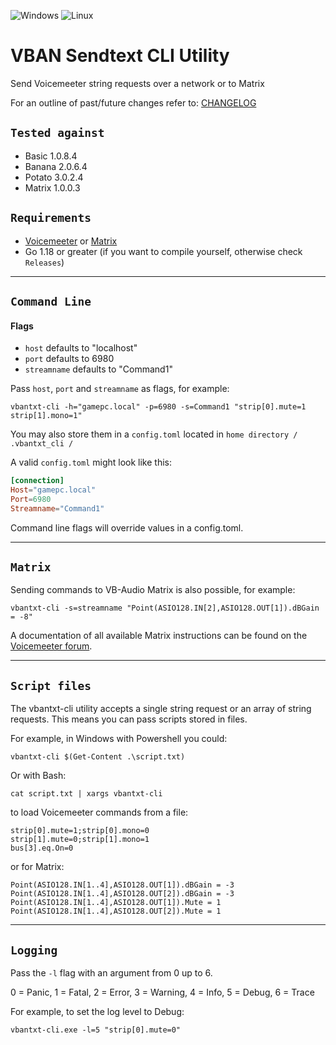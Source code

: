![Windows](https://img.shields.io/badge/Windows-0078D6?style=for-the-badge&logo=windows&logoColor=white)
![Linux](https://img.shields.io/badge/Linux-FCC624?style=for-the-badge&logo=linux&logoColor=black)

# VBAN Sendtext CLI Utility

Send Voicemeeter string requests over a network or to Matrix

For an outline of past/future changes refer to: [CHANGELOG](CHANGELOG.md)

## `Tested against`

- Basic 1.0.8.4
- Banana 2.0.6.4
- Potato 3.0.2.4
- Matrix 1.0.0.3

## `Requirements`

- [Voicemeeter](https://voicemeeter.com/) or [Matrix](https://vb-audio.com/Matrix/)
- Go 1.18 or greater (if you want to compile yourself, otherwise check `Releases`)

---

## `Command Line`

#### Flags

- `host` defaults to "localhost"
- `port` defaults to 6980
- `streamname` defaults to "Command1"

Pass `host`, `port` and `streamname` as flags, for example:

```
vbantxt-cli -h="gamepc.local" -p=6980 -s=Command1 "strip[0].mute=1 strip[1].mono=1"
```

You may also store them in a `config.toml` located in `home directory / .vbantxt_cli /`

A valid `config.toml` might look like this:

```toml
[connection]
Host="gamepc.local"
Port=6980
Streamname="Command1"
```

Command line flags will override values in a config.toml.

---

## `Matrix`

Sending commands to VB-Audio Matrix is also possible, for example:

```
vbantxt-cli -s=streamname "Point(ASIO128.IN[2],ASIO128.OUT[1]).dBGain = -8"
```

A documentation of all available Matrix instructions can be found on the [Voicemeeter forum][matrix-commands].

---

## `Script files`

The vbantxt-cli utility accepts a single string request or an array of string requests. This means you can pass scripts stored in files.

For example, in Windows with Powershell you could:

`vbantxt-cli $(Get-Content .\script.txt)`

Or with Bash:

`cat script.txt | xargs vbantxt-cli`

to load Voicemeeter commands from a file:

```
strip[0].mute=1;strip[0].mono=0
strip[1].mute=0;strip[1].mono=1
bus[3].eq.On=0
```

or for Matrix:

```
Point(ASIO128.IN[1..4],ASIO128.OUT[1]).dBGain = -3
Point(ASIO128.IN[1..4],ASIO128.OUT[2]).dBGain = -3
Point(ASIO128.IN[1..4],ASIO128.OUT[1]).Mute = 1
Point(ASIO128.IN[1..4],ASIO128.OUT[2]).Mute = 1
```

---

## `Logging`

Pass the `-l` flag with an argument from 0 up to 6.

0 = Panic, 1 = Fatal, 2 = Error, 3 = Warning, 4 = Info, 5 = Debug, 6 = Trace

For example, to set the log level to Debug:

`vbantxt-cli.exe -l=5 "strip[0].mute=0"`

[matrix-commands]: https://forum.vb-audio.com/viewtopic.php?t=1883&sid=9802ac9ddd9beff9475611d52a2164ba
